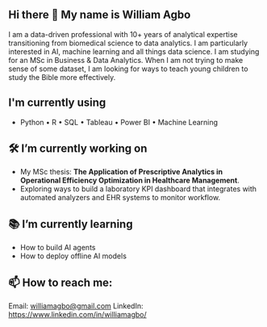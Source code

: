 ## Hi there 👋 My name is William Agbo
I am a data-driven professional with 10+ years of analytical expertise transitioning from biomedical science to data analytics. I am particularly interested in AI, machine learning and all things data science. I am studying for an MSc in Business & Data Analytics. When I am not trying to make sense of some dataset, I am looking for ways to teach young children to study the Bible more effectively.

## I'm currently using
- Python • R • SQL • Tableau • Power BI • Machine Learning

## 🛠 I’m currently working on
- My MSc thesis: **The Application of Prescriptive Analytics in Operational Efficiency Optimization in Healthcare Management**.
- Exploring ways to build a laboratory KPI dashboard that integrates with automated analyzers and EHR systems to monitor workflow.

## 📚 I’m currently learning
- How to build AI agents
- How to deploy offline AI models

## 📫 How to reach me:
Email: williamagbo@gmail.com
LinkedIn: https://www.linkedin.com/in/williamagbo/




<!--
**williamagbo/williamagbo** is a ✨ _special_ ✨ repository because its `README.md` (this file) appears on your GitHub profile.

Here are some ideas to get you started:

- 🔭 I’m currently working on ...
- 🌱 I’m currently learning ...
- 👯 I’m looking to collaborate on ...
- 🤔 I’m looking for help with ...
- 💬 Ask me about ...
- 📫 How to reach me: ...
- 😄 Pronouns: ...
- ⚡ Fun fact: ...
-->
